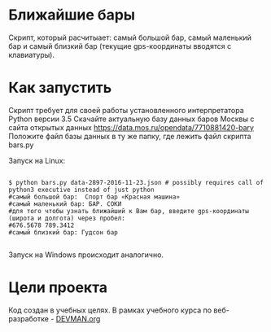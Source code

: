 # Ближайшие бары

Скрипт, который расчитыает: самый большой бар, самый маленький бар и самый близкий бар (текущие gps-координаты вводятся с клавиатуры).

# Как запустить

Скрипт требует для своей работы установленного интерпретатора Python версии 3.5
Скачайте актуальную базу данных баров Москвы с сайта открытых данных https://data.mos.ru/opendata/7710881420-bary
Положите файл базы данных в ту же папку, где лежить файл скрипта bars.py

Запуск на Linux:

```#!bash

$ python bars.py data-2897-2016-11-23.json # possibly requires call of python3 executive instead of just python
#самый большой бар:  Спорт бар «Красная машина»
#самый маленький бар: БАР. СОКИ
#для того чтобы узнать ближайший к Вам бар, введите gps-координаты (широта и долгота) через пробел: 
#676.5678 789.3412
#самый близкий бар: Гудсон бар


```

Запуск на Windows происходит аналогично.

# Цели проекта

Код создан в учебных целях. В рамках учебного курса по веб-разработке - [DEVMAN.org](https://devman.org)
